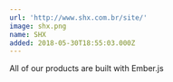 ```yaml
---
url: 'http://www.shx.com.br/site/'
image: shx.png
name: SHX
added: 2018-05-30T18:55:03.000Z
---
```

All of our products are built with Ember.js